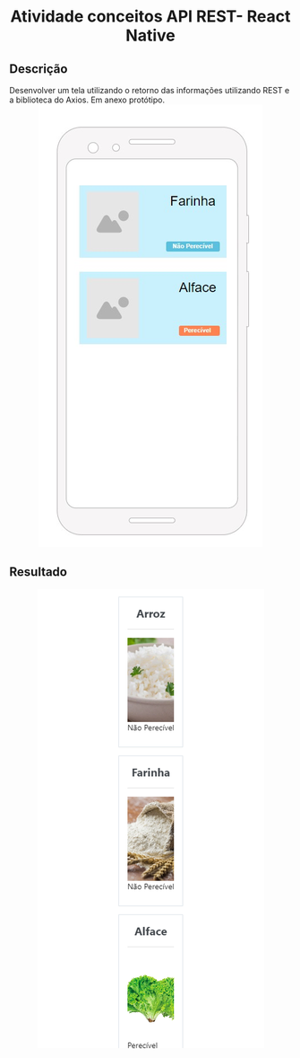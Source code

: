 <h1 align="center"> Atividade conceitos API REST- React Native </h1>
<h2> Descrição </h2>
Desenvolver um tela utilizando o retorno das informações utilizando REST e a biblioteca do Axios. Em anexo protótipo.
<div align="center">
    <img src="./github/prototipo.jpg"/>
</div>
<h2> Resultado </h2>
<div align="center">
    <img src="./github/alimentos.png" />
</div>

